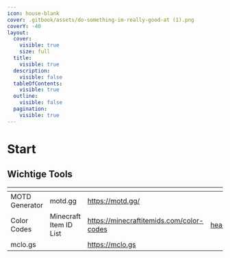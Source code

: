```yaml
---
icon: house-blank
cover: .gitbook/assets/do-something-im-really-good-at (1).png
coverY: -40
layout:
  cover:
    visible: true
    size: full
  title:
    visible: true
  description:
    visible: false
  tableOfContents:
    visible: true
  outline:
    visible: false
  pagination:
    visible: true
---
```


# Start

## Wichtige Tools

<table data-view="cards"><thead><tr><th></th><th></th><th data-hidden data-card-target data-type="content-ref"></th><th data-hidden data-card-cover data-type="files"></th></tr></thead><tbody><tr><td>MOTD Generator    </td><td>motd.gg</td><td><a href="https://motd.gg/">https://motd.gg/</a></td><td></td></tr><tr><td>Color Codes</td><td>Minecraft Item ID List</td><td><a href="https://minecraftitemids.com/color-codes">https://minecraftitemids.com/color-codes</a></td><td><a href=".gitbook/assets/headerlogo.png">headerlogo.png</a></td></tr><tr><td>mclo.gs</td><td></td><td><a href="https://mclo.gs">https://mclo.gs</a></td><td></td></tr></tbody></table>




